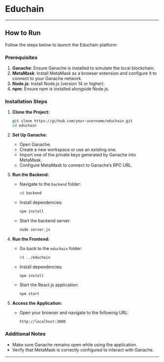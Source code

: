 # Educhain

---

## How to Run

Follow the steps below to launch the Educhain platform:

### Prerequisites
1. **Ganache**: Ensure Ganache is installed to simulate the local blockchain.
2. **MetaMask**: Install MetaMask as a browser extension and configure it to connect to your Ganache network.
3. **Node.js**: Install Node.js (version 14 or higher).
4. **npm**: Ensure npm is installed alongside Node.js.

### Installation Steps
1. **Clone the Project:**
   ```bash
   git clone https://github.com/your-username/educhain.git
   cd educhain
   ```

2. **Set Up Ganache:**
   - Open Ganache.
   - Create a new workspace or use an existing one.
   - Import one of the private keys generated by Ganache into MetaMask.
   - Configure MetaMask to connect to Ganache’s RPC URL.

3. **Run the Backend:**
   - Navigate to the `backend` folder:
     ```bash
     cd backend
     ```
   - Install dependencies:
     ```bash
     npm install
     ```
   - Start the backend server:
     ```bash
     node server.js
     ```

4. **Run the Frontend:**
   - Go back to the `educhain` folder:
     ```bash
     cd ../educhain
     ```
   - Install dependencies:
     ```bash
     npm install
     ```
   - Start the React.js application:
     ```bash
     npm start
     ```

5. **Access the Application:**
   - Open your browser and navigate to the following URL:
     ```
     http://localhost:3000
     ```

### Additional Notes
- Make sure Ganache remains open while using the application.
- Verify that MetaMask is correctly configured to interact with Ganache.

---

